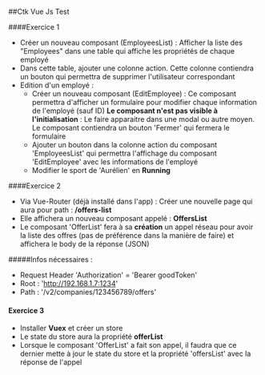 ##Ctk Vue Js Test

####Exercice 1

- Créer un nouveau composant (EmployeesList) : Afficher la liste des "Employees" dans une table qui affiche les propriétés de chaque employé
- Dans cette table, ajouter une colonne action. Cette colonne contiendra un bouton qui permettra de supprimer l'utilisateur correspondant
- Edition d'un employé : 
	- Créer un nouveau composant (EditEmployee) : Ce composant permettra d'afficher un formulaire pour modifier chaque information de l'employé (sauf ID) **Le composant n'est pas visible à l'initialisation** : Le faire apparaitre dans une modal ou autre moyen. Le composant contiendra un bouton 'Fermer' qui fermera le formulaire
	- Ajouter un bouton dans la colonne action du composant 'EmployeesList' qui permettra l'affichage du composant 'EditEmployee' avec les informations de l'employé
	- Modifier le sport de 'Aurélien' en **Running**

####Exercice 2

- Via Vue-Router (déjà installé dans l'app) : Créer une nouvelle page qui aura pour path : **/offers-list**
- Elle affichera un nouveau composant appelé : **OffersList**
- Le composant 'OfferList' fera à sa **création** un appel réseau pour avoir la liste des offres (pas de préférence dans la manière de faire) et affichera le body de la réponse (JSON)

#####Infos nécessaires : 
- Request Header 'Authorization' = 'Bearer goodToken'
- Root : 'http://192.168.1.7:1234'
- Path : '/v2/companies/123456789/offers'


#### Exercice 3 

- Installer **Vuex** et créer un store 
- Le state du store aura la propriété **offerList**
- Lorsque le composant 'OfferList' a fait son appel, il faudra que ce dernier mette à jour le state du store et la propriété 'offersList' avec la réponse de l'appel
